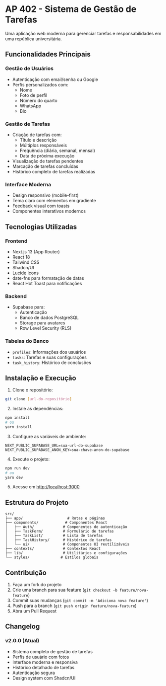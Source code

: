# AP 402 - Sistema de Gestão de Tarefas 

Uma aplicação web moderna para gerenciar tarefas e responsabilidades em uma república universitária.

## Funcionalidades Principais

### Gestão de Usuários 
- Autenticação com email/senha ou Google
- Perfis personalizados com:
  - Nome
  - Foto de perfil
  - Número do quarto
  - WhatsApp
  - Bio

### Gestão de Tarefas 
- Criação de tarefas com:
  - Título e descrição
  - Múltiplos responsáveis
  - Frequência (diária, semanal, mensal)
  - Data de próxima execução
- Visualização de tarefas pendentes
- Marcação de tarefas concluídas
- Histórico completo de tarefas realizadas

### Interface Moderna 
- Design responsivo (mobile-first)
- Tema claro com elementos em gradiente
- Feedback visual com toasts
- Componentes interativos modernos

## Tecnologias Utilizadas

### Frontend
- Next.js 13 (App Router)
- React 18
- Tailwind CSS
- Shadcn/UI
- Lucide Icons
- date-fns para formatação de datas
- React Hot Toast para notificações

### Backend
- Supabase para:
  - Autenticação
  - Banco de dados PostgreSQL
  - Storage para avatares
  - Row Level Security (RLS)

### Tabelas do Banco
- `profiles`: Informações dos usuários
- `tasks`: Tarefas e suas configurações
- `task_history`: Histórico de conclusões

## Instalação e Execução

1. Clone o repositório:
```bash
git clone [url-do-repositório]
```

2. Instale as dependências:
```bash
npm install
# ou
yarn install
```

3. Configure as variáveis de ambiente:
```env
NEXT_PUBLIC_SUPABASE_URL=sua-url-do-supabase
NEXT_PUBLIC_SUPABASE_ANON_KEY=sua-chave-anon-do-supabase
```

4. Execute o projeto:
```bash
npm run dev
# ou
yarn dev
```

5. Acesse em [http://localhost:3000](http://localhost:3000)

## Estrutura do Projeto

```
src/
├── app/                    # Rotas e páginas
├── components/            # Componentes React
│   ├── Auth/             # Componentes de autenticação
│   ├── TaskForm/         # Formulário de tarefas
│   ├── TaskList/         # Lista de tarefas
│   ├── TaskHistory/      # Histórico de tarefas
│   └── ui/               # Componentes UI reutilizáveis
├── contexts/             # Contextos React
├── lib/                  # Utilitários e configurações
└── styles/              # Estilos globais
```

## Contribuição

1. Faça um fork do projeto
2. Crie uma branch para sua feature (`git checkout -b feature/nova-feature`)
3. Commit suas mudanças (`git commit -m 'Adiciona nova feature'`)
4. Push para a branch (`git push origin feature/nova-feature`)
5. Abra um Pull Request

## Changelog

### v2.0.0 (Atual)
- Sistema completo de gestão de tarefas
- Perfis de usuário com fotos
- Interface moderna e responsiva
- Histórico detalhado de tarefas
- Autenticação segura
- Design system com Shadcn/UI